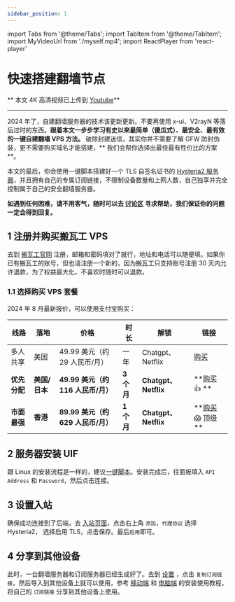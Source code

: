 ```yaml
---
sidebar_position: 1
---
```


import Tabs from '@theme/Tabs';
import TabItem from '@theme/TabItem';
import MyVideoUrl from './myself.mp4';
import ReactPlayer from 'react-player'

# 快速搭建翻墙节点

** 本文 4K 高清视频已上传到 [Youtube](https://www.youtube.com/watch?v=w1AoAahpp6o)**

<ReactPlayer controls url={MyVideoUrl}  width="100%" height="100%" />

---

2024 年了，自建翻墙服务器的技术该更新更新。不要再使用 x-ui、V2rayN 等落后过时的东西。**跟着本文一步步学习有史以来最简单（傻瓜式）、最安全、最有效的一键自建翻墙 VPS 方法。** 破除封建迷信，其实你并不需要了解 GFW 防封伪装，更不需要购买域名才能搭建，** 我们会帮你选择出最佳最有性价比的方案**。

本文的最后，你会使用一键脚本搭建好一个 TLS 自签名证书的 [Hysteria2 服务器](https://hysteria.network/zh/)，并且拥有自己的专属订阅链接，不限制设备数量和上网人数，自己独享并完全控制属于自己的安全翻墙服务器。

**如遇到任何困难，请不用客气，随时可以去 [讨论区](https://github.com/UIforFreedom/UIF/issues) 寻求帮助，我们保证你的问题一定会得到回复。**

## 1 注册并购买搬瓦工 VPS

去到 [搬瓦工官网](https://bwh81.net/aff.php?aff=75590) 注册，邮箱和密码填对了就行，地址和电话可以随便填。如果你已有搬瓦工的账号，但也请注册一个新的，因为搬瓦工只支持账号注册 30 天内允许退款，为了权益最大化，不喜欢时随时可以退款。

### 1.1 选择购买 VPS 套餐

2024 年 8 月最新报价，可以使用支付宝购买：

| 线路         | 落地          | 价格                               | 时长       | 解锁                  | 链接                                                            |
| ------------ | ------------- | ---------------------------------- | ---------- | --------------------- | --------------------------------------------------------------- |
| 多人共享     | 美国          | 49.99 美元（约 29 人民币/月）      | 一年       | Chatgpt、 Netflix     | [购买](https://bwh81.net/aff.php?aff=75590&pid=44)              |
| **优先分配** | **美国/日本** | **49.99 美元（约 116 人民币/月）** | **3 个月** | **Chatgpt、 Netflix** | **[购买](https://bwh81.net/aff.php?aff=75590&pid=87) 👍 **      |
| **市面最强** | **香港**      | **89.99 美元（约 629 人民币/月）** | **1 个月** | **Chatgpt、 Netflix** | **[购买](https://bwh81.net/aff.php?aff=75590&pid=95) 😱 顶级 ** |

## 2 服务器安装 UIF

跟 Linux 的安装流程是一样的，建议[一键脚本](../install/linux.md)。安装完成后，往面板填入 `API Address` 和 `Password`，然后点击连接。

## 3 设置入站

确保成功连接到了后端，去 [入站页面](https://uiforfreedom.github.io/#/in/my)，点击右上角 `添加`，`代理协议` 选择 Hysteria2， 选择启用 TLS，点击保存。最后`启用`即可。

## 4 分享到其他设备

此时，一台翻墙服务器和订阅服务器已经生成好了。去到 [设置](https://uiforfreedom.github.io/#/setting) ，点击 `复制订阅链接`，然后导入到其他设备上就可以使用，参考 [移动端](../quic/mobile.md) 和 [电脑端](../quic/intro.md) 的安装使用教程，将自己的 `订阅链接` 分享到其他设备上使用。
